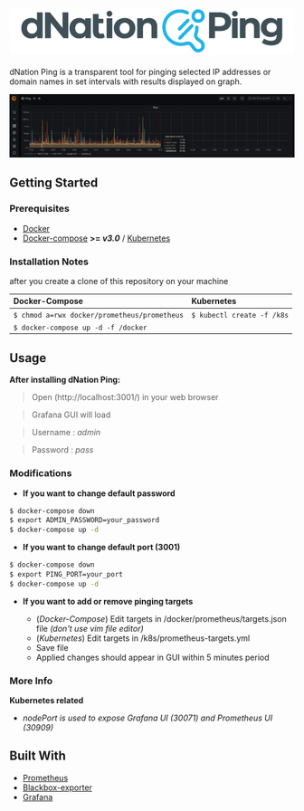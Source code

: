 ![alt text](images/dNPing_logo.png "dNation Ping logo")
-
dNation Ping is a transparent tool for pinging selected IP addresses or domain names in set intervals with results displayed on graph.

![alt text](images/ping_grafana_screenshot.png "dNation Ping GUI")

## Getting Started 
### Prerequisites

* [Docker](https://www.docker.com/)
* [Docker-compose](https://docs.docker.com/compose/) **>= *v3.0*** / [Kubernetes](https://kubernetes.io/)

### Installation Notes

after you create a clone of this repository on your machine

| Docker-Compose| Kubernetes |
| :--- | :--- |
| `$ chmod a=rwx docker/prometheus/prometheus` | `$ kubectl create -f /k8s` |
| `$ docker-compose up -d -f /docker` |



## Usage
**After installing dNation Ping:**

> Open (http://localhost:3001/) in your web browser

> Grafana GUI will load

> Username : *admin* 

> Password : *pass*

### Modifications
* **If you want to change default password**

```bash
$ docker-compose down
$ export ADMIN_PASSWORD=your_password
$ docker-compose up -d
```

* **If you want to change default port (3001)**

```bash
$ docker-compose down
$ export PING_PORT=your_port
$ docker-compose up -d
```

* **If you want to add or remove pinging targets**

    - (*Docker-Compose*) Edit targets in /docker/prometheus/targets.json file *(don't use vim file editor)*
    - (*Kubernetes*) Edit targets in /k8s/prometheus-targets.yml
    - Save file
    - Applied changes should appear in GUI within 5 minutes period
    
### More Info
**Kubernetes related**

 - *nodePort is used to expose Grafana UI (30071) and Prometheus UI (30909)*

## Built With

* [Prometheus](https://prometheus.io/)
* [Blackbox-exporter](https://github.com/prometheus/blackbox_exporter/blob/master/README.md)
* [Grafana](https://grafana.com/)














